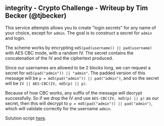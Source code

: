 ## integrity - Crypto Challenge - Writeup by Tim Becker (@tjbecker)

This service attempts allows you to create "login secrets" for any
name of your choice, except for `admin`. The goal is to construct a
secret for `admin` and login.

The scheme works by encrypting `md5(pad(username)) || pad(username)`
with AES CBC mode, with a random IV. The secret contains the concatenation
of the IV and the ciphertext produced.

Since our usernames are allowed to be 2 blocks long, we can request a secret
for `md5(pad("admin")) || "admin"`. The padded version of this message will be
`p = md5(pad("admin")) || pad("admin")`, and so the secret will be
`IV || AES-CBC(IV, md5(p) || p)`.

Because of how CBC works, any suffix of the message will decrypt successfully.
So if we drop the IV and use `AES-CBC(IV, md5(p) || p)` as our secret, then
this will decrypt to `p = md5(pad("admin")) || pad("admin")`, which will
validate correctly for the username `admin`.

Solution script [here](./solve.py).
